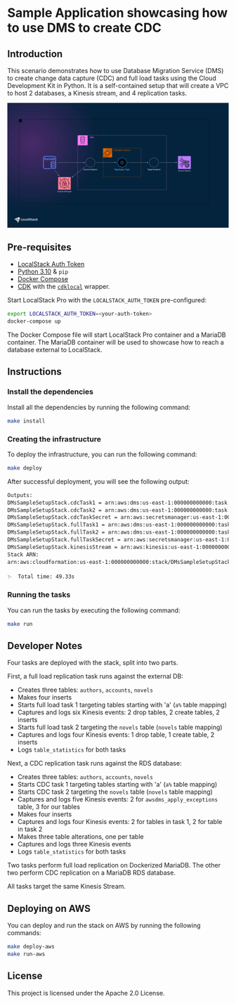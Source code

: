# Sample Application showcasing how to use DMS to create CDC

## Introduction

This scenario demonstrates how to use Database Migration Service (DMS) to create change data capture (CDC) and full load tasks using the Cloud Development Kit in Python. It is a self-contained setup that will create a VPC to host 2 databases, a Kinesis stream, and 4 replication tasks.

![dms-mariadb-to-kinesis](./dms-mariadb-to-kinesis.jpg)

## Pre-requisites

-   [LocalStack Auth Token](https://docs.localstack.cloud/getting-started/auth-token/)
-   [Python 3.10](https://www.python.org/downloads/) & `pip`
-   [Docker Compose](https://docs.docker.com/compose/install/)
-   [CDK](https://docs.localstack.cloud/user-guide/integrations/aws-cdk/)  with the  [`cdklocal`](https://github.com/localstack/aws-cdk-local) wrapper.

  
Start LocalStack Pro with the `LOCALSTACK_AUTH_TOKEN`  pre-configured:

```bash
export LOCALSTACK_AUTH_TOKEN=<your-auth-token>
docker-compose up
```

The Docker Compose file will start LocalStack Pro container and a MariaDB container. The MariaDB container will be used to showcase how to reach a database external to LocalStack.

## Instructions

### Install the dependencies

Install all the dependencies by running the following command:

```bash
make install
```

### Creating the infrastructure

To deploy the infrastructure, you can run the following command:

```bash
make deploy
```

After successful deployment, you will see the following output:

```bash
Outputs:
DMsSampleSetupStack.cdcTask1 = arn:aws:dms:us-east-1:000000000000:task:A001NYMR4Z0NK45ZBJT6954RNMGEKL2PQ9XQYR4
DMsSampleSetupStack.cdcTask2 = arn:aws:dms:us-east-1:000000000000:task:GO5RC4J6CKZWSJKF4CGB6ZV3ZEMGI38DFPJF2ZU
DMsSampleSetupStack.cdcTaskSecret = arn:aws:secretsmanager:us-east-1:000000000000:secret:DMsSampleSetupStack-rdsinstanceSecret07FEB42-907ed0cf-RSPkZq
DMsSampleSetupStack.fullTask1 = arn:aws:dms:us-east-1:000000000000:task:BCZLANJP9WFXKNTYBEWTAQ1YHIVJ5C2ZUIHDPB2
DMsSampleSetupStack.fullTask2 = arn:aws:dms:us-east-1:000000000000:task:ZO7WPZTTAKOA1CONK2Y3Y0H6FXLAFWUYX1OPGPM
DMsSampleSetupStack.fullTaskSecret = arn:aws:secretsmanager:us-east-1:000000000000:secret:DMsSampleSetupStack-mariadbaccesssecret40AD7-611fcbcd-IKWDDh
DMsSampleSetupStack.kinesisStream = arn:aws:kinesis:us-east-1:000000000000:stream/DMsSampleSetupStack-TargetStream3B4B2880-02dd0371
Stack ARN:
arn:aws:cloudformation:us-east-1:000000000000:stack/DMsSampleSetupStack/b8298866

✨  Total time: 49.33s
```

### Running the tasks

You can run the tasks by executing the following command:

```bash
make run
```

## Developer Notes

Four tasks are deployed with the stack, split into two parts.

First, a full load replication task runs against the external DB:

-   Creates three tables: `authors`, `accounts`, `novels`
-   Makes four inserts
-   Starts full load task 1 targeting tables starting with 'a' (`a%` table mapping)
-   Captures and logs six Kinesis events: 2 drop tables, 2 create tables, 2 inserts
-   Starts full load task 2 targeting the `novels` table (`novels` table mapping)
-   Captures and logs four Kinesis events: 1 drop table, 1 create table, 2 inserts
-   Logs `table_statistics` for both tasks

Next, a CDC replication task runs against the RDS database:

-   Creates three tables: `authors`, `accounts`, `novels`
-   Starts CDC task 1 targeting tables starting with 'a' (`a%` table mapping)
-   Starts CDC task 2 targeting the `novels` table (`novels` table mapping)
-   Captures and logs five Kinesis events: 2 for `awsdms_apply_exceptions` table, 3 for our tables
-   Makes four inserts
-   Captures and logs four Kinesis events: 2 for tables in task 1, 2 for table in task 2
-   Makes three table alterations, one per table
-   Captures and logs three Kinesis events
-   Logs `table_statistics` for both tasks

Two tasks perform full load replication on Dockerized MariaDB. The other two perform CDC replication on a MariaDB RDS database.

All tasks target the same Kinesis Stream.

## Deploying on AWS

You can deploy and run the stack on AWS by running the following commands:

```bash
make deploy-aws
make run-aws
```

## License

This project is licensed under the Apache 2.0 License.

